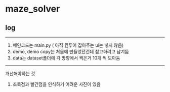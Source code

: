 # maze_solver

## log
___
1. 메인코드는 main.py ( 아직 컨투어 잡아주는 ui는 넣지 않음)
2. demo, demo copy는 처음에 만들었던건데 참고하려고 남겨둠
3. data는 dataset폴더에 각 방향에서 찍은거 10개 씩 모아둠
___
개선해야하는 것
1. 초록점과 빨간점을 인식하기 어려운 사진이 있음
